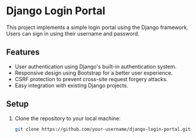# Django Login Portal

This project implements a simple login portal using the Django framework. Users can sign in using their username and password.

## Features

- User authentication using Django's built-in authentication system.
- Responsive design using Bootstrap for a better user experience.
- CSRF protection to prevent cross-site request forgery attacks.
- Easy integration with existing Django projects.

## Setup

1. Clone the repository to your local machine:

   ```bash
   git clone https://github.com/your-username/django-login-portal.git
